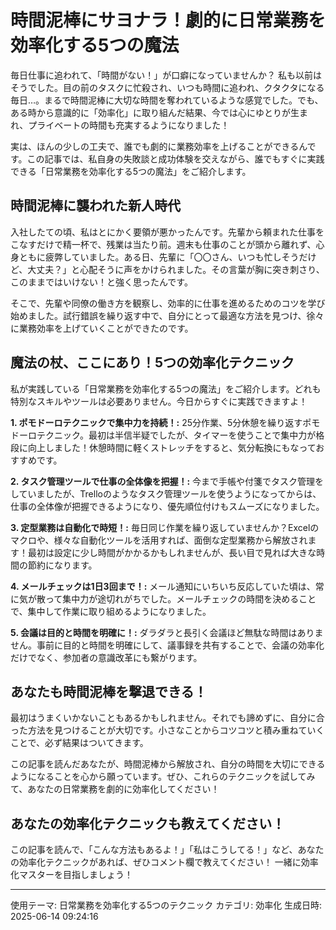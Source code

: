 # 時間泥棒にサヨナラ！劇的に日常業務を効率化する5つの魔法

毎日仕事に追われて、「時間がない！」が口癖になっていませんか？  私も以前はそうでした。目の前のタスクに忙殺され、いつも時間に追われ、クタクタになる毎日…。まるで時間泥棒に大切な時間を奪われているような感覚でした。でも、ある時から意識的に「効率化」に取り組んだ結果、今では心にゆとりが生まれ、プライベートの時間も充実するようになりました！

実は、ほんの少しの工夫で、誰でも劇的に業務効率を上げることができるんです。この記事では、私自身の失敗談と成功体験を交えながら、誰でもすぐに実践できる「日常業務を効率化する5つの魔法」をご紹介します。

## 時間泥棒に襲われた新人時代

入社したての頃、私はとにかく要領が悪かったんです。先輩から頼まれた仕事をこなすだけで精一杯で、残業は当たり前。週末も仕事のことが頭から離れず、心身ともに疲弊していました。ある日、先輩に「〇〇さん、いつも忙しそうだけど、大丈夫？」と心配そうに声をかけられました。その言葉が胸に突き刺さり、このままではいけない！と強く思ったんです。

そこで、先輩や同僚の働き方を観察し、効率的に仕事を進めるためのコツを学び始めました。試行錯誤を繰り返す中で、自分にとって最適な方法を見つけ、徐々に業務効率を上げていくことができたのです。

## 魔法の杖、ここにあり！5つの効率化テクニック

私が実践している「日常業務を効率化する5つの魔法」をご紹介します。どれも特別なスキルやツールは必要ありません。今日からすぐに実践できますよ！

**1. ポモドーロテクニックで集中力を持続！:** 25分作業、5分休憩を繰り返すポモドーロテクニック。最初は半信半疑でしたが、タイマーを使うことで集中力が格段に向上しました！休憩時間に軽くストレッチをすると、気分転換にもなっておすすめです。

**2. タスク管理ツールで仕事の全体像を把握！:** 今まで手帳や付箋でタスク管理をしていましたが、Trelloのようなタスク管理ツールを使うようになってからは、仕事の全体像が把握できるようになり、優先順位付けもスムーズになりました。

**3. 定型業務は自動化で時短！:** 毎日同じ作業を繰り返していませんか？Excelのマクロや、様々な自動化ツールを活用すれば、面倒な定型業務から解放されます！最初は設定に少し時間がかかるかもしれませんが、長い目で見れば大きな時間の節約になります。

**4. メールチェックは1日3回まで！:** メール通知にいちいち反応していた頃は、常に気が散って集中力が途切れがちでした。メールチェックの時間を決めることで、集中して作業に取り組めるようになりました。

**5. 会議は目的と時間を明確に！:** ダラダラと長引く会議ほど無駄な時間はありません。事前に目的と時間を明確にして、議事録を共有することで、会議の効率化だけでなく、参加者の意識改革にも繋がります。

## あなたも時間泥棒を撃退できる！

最初はうまくいかないこともあるかもしれません。それでも諦めずに、自分に合った方法を見つけることが大切です。小さなことからコツコツと積み重ねていくことで、必ず結果はついてきます。

この記事を読んだあなたが、時間泥棒から解放され、自分の時間を大切にできるようになることを心から願っています。ぜひ、これらのテクニックを試してみて、あなたの日常業務を劇的に効率化してください！

## あなたの効率化テクニックも教えてください！

この記事を読んで、「こんな方法もあるよ！」「私はこうしてる！」など、あなたの効率化テクニックがあれば、ぜひコメント欄で教えてください！  一緒に効率化マスターを目指しましょう！


---
使用テーマ: 日常業務を効率化する5つのテクニック
カテゴリ: 効率化
生成日時: 2025-06-14 09:24:16
